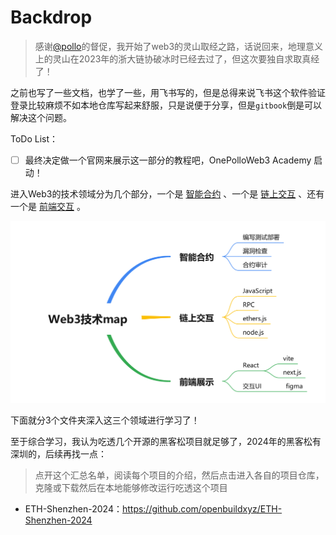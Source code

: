 # Backdrop

> 感谢[@pollo](https://x.com/pollowinworld)的督促，我开始了web3的灵山取经之路，话说回来，地理意义上的灵山在2023年的浙大链协破冰时已经去过了，但这次要独自求取真经了！

之前也写了一些文档，也学了一些，用飞书写的，但是总得来说飞书这个软件验证登录比较麻烦不如本地仓库写起来舒服，只是说便于分享，但是`gitbook`倒是可以解决这个问题。

ToDo List：

- [ ] 最终决定做一个官网来展示这一部分的教程吧，OnePolloWeb3 Academy 启动！

进入Web3的技术领域分为几个部分，一个是 [智能合约](./smart_contract/README.md) 、一个是 [链上交互](./chain_interaction/README.md) 、还有一个是 [前端交互](./Front-end_Interaction/README.md) 。

![Web3技术map](./attachment/Web3技术map.png)

下面就分3个文件夹深入这三个领域进行学习了！

至于综合学习，我认为吃透几个开源的黑客松项目就足够了，2024年的黑客松有深圳的，后续再找一点：

> 点开这个汇总名单，阅读每个项目的介绍，然后点击进入各自的项目仓库，克隆或下载然后在本地能够修改运行吃透这个项目

- ETH-Shenzhen-2024：https://github.com/openbuildxyz/ETH-Shenzhen-2024